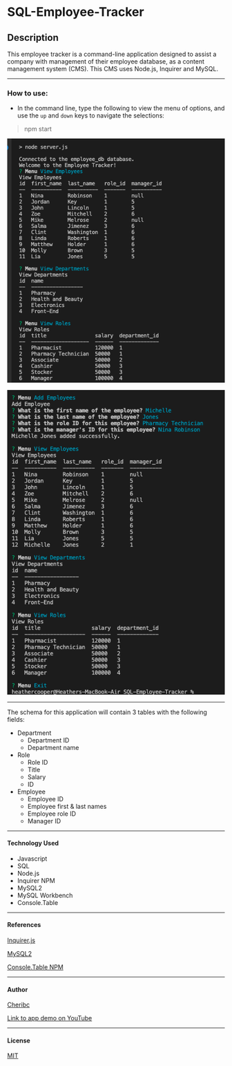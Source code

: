 # SQL-Employee-Tracker

## Description

This employee tracker is a command-line application designed to assist a company with management of their employee database, as a content management system (CMS).  This CMS uses Node.js, Inquirer and MySQL.

---
### How to use:
- In the command line, type the following to view the menu of options, and use the `up` and `down` keys to navigate the selections:
 > npm start

![app demo image 1](Images/sql-employee-tracker1.png)

![app demo image 2](Images/sql-employee-tracker2.png)

---
The schema for this application will contain 3 tables with the following fields:

* Department
  * Department ID
  * Department name
* Role
  * Role ID
  * Title
  * Salary
  * ID
* Employee
  * Employee ID
  * Employee first & last names
  * Employee role ID
  * Manager ID

---

#### __Technology Used__
- Javascript
- SQL
- Node.js
- Inquirer NPM
- MySQL2
- MySQL Workbench
- Console.Table 
  
---

#### __References__
[Inquirer.js](https://www.npmjs.com/package/inquirer)

[MySQL2](https://www.npmjs.com/package/mysql2)

[Console.Table NPM](https://www.npmjs.com/package/console.table)

---

#### __Author__

[Cheribc](https://github.com/cheribc/SQL-Employee-Tracker)

[Link to app demo on YouTube](https://youtu.be/TBvHO8L4K58)

---
#### __License__

[MIT](/Users/heathercooper/Bootcamp/Homework/HWK12/SQL-Employee-Tracker/LICENSE)